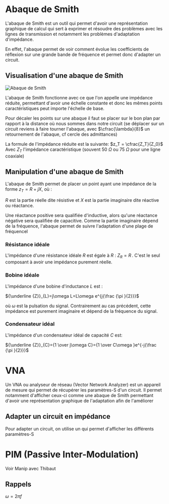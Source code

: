 # Abaque de Smith

L'abaque de Smith est un outil qui permet d'avoir une représentation graphique de calcul qui sert à exprimer et résoudre des problèmes avec les lignes de transmission et notamment les problèmes d'adaptation d'impédance.

En effet, l'abaque permet de voir comment évolue les coefficients de réflexion sur une grande bande de fréquence et permet donc d'adapter un circuit.

## Visualisation d'une abaque de Smith
![Abaque de Smith](https://upload.wikimedia.org/wikipedia/commons/7/74/Smith_chart3.svg "Abaque de Smith")

L'abaque de Smith fonctionne avec ce que l'on appelle une impédance réduite, permettant d'avoir une échelle constante et donc les mêmes points caractéristiques peut importe l'échelle de base.

Pour décaler les points sur une abaque il faut se placer sur le bon plan par rapport à la distance où nous sommes dans notre circuit (se déplacer sur un circuit reviens à faire tourner l'abaque, avec $\cfrac{\lambda}{8}$ un retournement de l'abaque, cf cercle des admittances)

La formule de l'impédance réduite est la suivante: $z_T = \cfrac{Z_T}{Z_0}$
Avec $Z_T$ l'impédance caractéristique (souvent 50 $\Omega$ ou 75 $\Omega$ pour une ligne coaxiale)

## Manipulation d'une abaque de Smith

L'abaque de Smith permet de placer un point ayant une impédance de la forme $z_T = R + jX$, où :

$R$ est la partie réelle dite résistive et $X$ est la partie imaginaire dite réactive ou réactance.

Une réactance positive sera qualifiée d'inductive, alors qu'une réactance négative sera qualifiée de capacitive.
Comme la partie imaginaire dépend de la fréquence, l'abaque permet de suivre l'adaptation d'une plage de fréquencel

### Résistance idéale
L'impédance d'une résistance idéale $R$ est égale à $R$ : $Z_{R}=R\,$.
C'est le seul composant à avoir une impédance purement réelle.

### Bobine idéale
L'impédance d'une bobine d'inductance $L$ est :

${\underline {Z}}_{L}=j\omega L=L\omega e^{j{\frac {\pi }{2}}}$

où ${\omega }$ est la pulsation du signal. Contrairement au cas précédent, cette impédance est purement imaginaire et dépend de la fréquence du signal.

### Condensateur idéal
L'impédance d'un condensateur idéal de capacité  $C$ est:

 ${\underline {Z}}_{C}={1 \over j\omega C}={1 \over C\omega }e^{-j{\frac {\pi }{2}}}$

# VNA

Un VNA ou analyseur de réseau (Vector Network Analyzer) est un appareil de mesure qui permet de récupérer les paramètres-S d'un circuit. Il permet notamment d'afficher ceux-ci comme une abaque de Smith permettant d'avoir une représentation graphique de l'adaptation afin de l'améliorer
## Adapter un circuit en impédance

Pour adapter un circuit, on utilise un  qui permet d'afficher les différents paramètres-S  
# PIM (Passive Inter-Modulation)

Voir Manip avec Thibaut


## Rappels

$\omega = 2{\pi}f$
